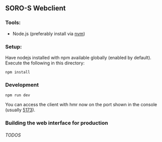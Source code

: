 ## SORO-S Webclient

### Tools:
- Node.js (preferably install via [nvm](https://github.com/nvm-sh/nvm))

### Setup:

Have nodejs installed with npm available globally (enabled by default). Execute the following in this directory:

```shell
npm install
```

### Development

```shell
npm run dev
```
You can access the client with hmr now on the port shown in the console (usually [5173](http://localhost:5173)).

### Building the web interface for production
###### TODOS

